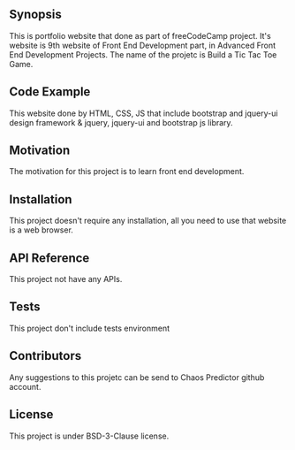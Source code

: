 ## Synopsis

This is portfolio website that done as part of freeCodeCamp project. It's website is 9th website of Front End Development part, in Advanced Front End Development Projects. The name of the projetc is Build a Tic Tac Toe Game.

## Code Example

This website done by HTML, CSS, JS that include bootstrap and jquery-ui design framework & jquery, jquery-ui and bootstrap js library.

## Motivation

The motivation for this project is to learn front end development.

## Installation

This project doesn't require any installation, all you need to use that website is a web browser.

## API Reference

This project not have any APIs. 

## Tests

This project don't include tests environment

## Contributors

Any suggestions to this projetc can be send to Chaos Predictor github account.

## License

This project is under BSD-3-Clause license.

